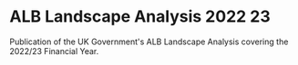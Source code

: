 # ALB Landscape Analysis 2022 23
Publication of the UK Government's ALB Landscape Analysis covering the 2022/23 Financial Year. 
